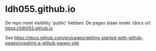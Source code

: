 # ldh055.github.io 

De repo moet visibility 'public' hebben.
De pages staan onder /docs
url: https://ldh055.github.io


See https://docs.github.com/en/pages/getting-started-with-github-pages/creating-a-github-pages-site
